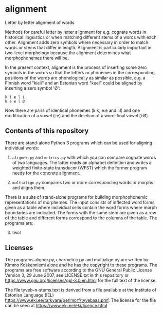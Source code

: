 # alignment
Letter by letter alignment of words

Methods for careful letter by letter alignment for e.g. cognate words in historical linguistics or when matching different stems of a words with each other. Alignment adds zero symbols where necessary in order to match words or stems that differ in length. Alignment is particularly important in two-level morphology because the alignment determines what morphophonemes there will be.

In the present context, alignment is the process of inserting some zero symbols in the words so that the letters or phonemes in the corresponding positions of the words are phonologically as similar as possible, e.g. a Finnish word "kieli" and an Estonian word "keel" could be aligned by inserting a zero symbol 'Ø':

    k i e l i
    k e e l Ø

Now there are pairs of identical phonemes (k:k, e:e and l:l) and one modification of a vowel (i:e) and the deletion of a word-final vowel (i:Ø).

## Contents of this repository

There are stand-alone Python 3 programs which can be used for aligning individual words:

1. ``aligner.py`` and ``metrics.py`` with which you can compare cognate words of two languages. The latter reads an alphabet definition and writes a weighted finite-state transducer (WFST) which the former program needs for the concrete alignment.

2. ``multialign.py`` compares two or more corresponding words or morphs and aligns them.

There is a suite of stand-alone programs for building morphophonemic representations of morphemes.  The input consists of inflected word forms given as a table where individual cells contain the word forms where morph boundaries are indicated.  The forms with the same stem are given as a row of the table and different forms correspond to the columns of the table.  The programs are:

3. twol

## Licenses

The programs aligner.py, charmetric.py and multialign.py are written by Kimmo Koskenniemi alone and he has the copyright to these programs. The programs are free software according to the GNU General Public License Version 3, 29 June 2007, see LICENSE.txt in this repository or https://www.gnu.org/licenses/gpl-3.0.en.html for the full text of the license.

The file tyveb-n-stems.text is derived from a file available at the Institute of Estonian Language (IEL) https://www.eki.ee/tarkvara/perlmorf/tyvebaas.pmf.  The license for the file can be seen at https://www.eki.ee/eki/licence.html
